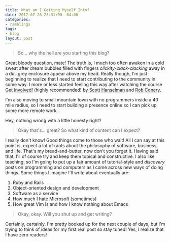 ```yaml
---
title: What am I Getting Myself Into?
date: 2017-07-26 23:31:00 -04:00
categories:
- ramblings
tags:
- blog
layout: post
---
```


> So... why the hell are you starting this blog?

Great bloody question, mate! The truth is, I much too often awaken in a cold sweat after dream bubbles filled with fingers *clickity-clack-clacking* away in a dull grey enclosure appear above my head. Really though, I'm just beginning to realize that I need to start contributing to the community in some way. I more or less started feeling this way after watching the course [Get Involved!](https://app.pluralsight.com/library/courses/get-involved/) (highly recommended) by [Scott Hanselman](https://www.hanselman.com/) and [Rob Conery](http://rob.conery.io/).

I'm also moving to small mountain town with no programmers inside a 40 mile radius, so I need to start building a presence online so I can pick up some more remote work.

Hey, nothing wrong with a little honesty right?

> Okay that's... great? So what kind of content can I expect?

I really don't know! Good things come to those who wait! All I can say at this point is, expect a lot of rants about the philosophy of software, business, and life. That's my bread-and-butter, now don't you forget it. Having said that, I'll of course try and keep them topical and constructive. I also like teaching, so I'm going to put up a fair amount of tutorial-style and *discovery* posts on programming and computers as I come across new ways of doing things. Some things I imagine I'll write about eventually are:

1. Ruby and Rails
2. Object-oriented design and development
3. Software as a service
4. How much I hate Microsoft (sometimes)
5. How great Vim is and how I know nothing about Emacs

> Okay, okay. Will you shut up and get writing?

Certainly, certainly. I'm pretty booked up for the next couple of days, but I'm trying to think of ideas for my first real post so stay tuned! Yes, I realize that I have zero readers!